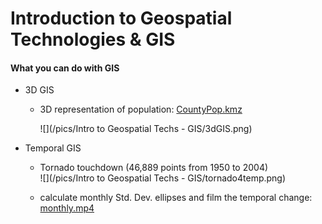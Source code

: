 # Introduction to Geospatial Technologies & GIS

#### What you can do with GIS

* 3D GIS

  * 3D representation of population: [CountyPop.kmz](https://leee5.github.io/Summary-of-Geo460-560-Spr.-2017-/refs/CountyPop.kmz)

    ![](/pics/Intro to Geospatial Techs - GIS/3dGIS.png)

  

* Temporal GIS

  * Tornado touchdown \(46,889 points from 1950 to 2004\)  
    ![](/pics/Intro to Geospatial Techs - GIS/tornado4temp.png)

  * calculate monthly Std. Dev. ellipses and film the temporal change: [monthly.mp4](/refs/monthly.mp4)



